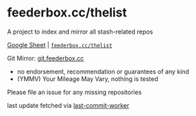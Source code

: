 # feederbox.cc/thelist

A project to index and mirror all stash-related repos

[Google Sheet](https://docs.google.com/spreadsheets/d/1yudaRDo_3ZOVivviffvQiSGU_gNpgkG4kIYrJP6DHP4) | [`feederbox.cc/thelist`](https://feederbox.cc/thelist)

Git Mirror: [git.feederbox.cc](https://git.feederbox.cc/explore/repos)


- no endorsement, recommendation or guarantees of any kind
- (YMMV) Your Mileage May Vary, nothing is tested


Please file an issue for any missing repositories

last update fetched via [last-commit-worker](https://github.com/feederbox826/last-commit-worker)